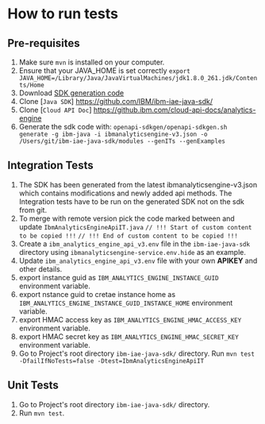# How to run tests

## Pre-requisites
1. Make sure `mvn` is installed on your computer.
2. Ensure that your JAVA_HOME is set correctly
    `export JAVA_HOME=/Library/Java/JavaVirtualMachines/jdk1.8.0_261.jdk/Contents/Home` 
3. Download [SDK generation code](https://github.ibm.com/CloudEngineering/openapi-sdkgen/releases) 
4. Clone [`Java SDK`] https://github.com/IBM/ibm-iae-java-sdk/
5. Clone [`Cloud API Doc`] https://github.ibm.com/cloud-api-docs/analytics-engine
6. Generate the sdk code with: 
    `openapi-sdkgen/openapi-sdkgen.sh generate -g ibm-java -i ibmanalyticsengine-v3.json -o /Users/git/ibm-iae-java-sdk/modules --genITs --genExamples`

## Integration Tests

1. The SDK has been generated from the latest ibmanalyticsengine-v3.json which contains modifications and newly added api methods.
The Integration tests have to be run on the generated SDK not on the sdk from git. 
2. To merge with remote version pick the code marked between and update `IbmAnalyticsEngineApiIT.java`
    `// !!! Start of custom content to be copied !!!`
    `// !!! End of custom content to be copied !!!`
3. Create a `ibm_analytics_engine_api_v3.env` file in the `ibm-iae-java-sdk` directory using `ibmanalyticsengine-service.env.hide` as an example.
4. Update `ibm_analytics_engine_api_v3.env` file with your own **APIKEY** and other details.
5. export instance guid as `IBM_ANALYTICS_ENGINE_INSTANCE_GUID` environment variable.
6. export nstance guid to cretae instance home as `IBM_ANALYTICS_ENGINE_INSTANCE_GUID_INSTANCE_HOME` environment variable.
7. export HMAC access key as `IBM_ANALYTICS_ENGINE_HMAC_ACCESS_KEY` environment variable.
8. export HMAC secret key as `IBM_ANALYTICS_ENGINE_HMAC_SECRET_KEY` environment variable.
9. Go to Project's root directory `ibm-iae-java-sdk/` directory.
    Run `mvn test -DfailIfNoTests=false -Dtest=IbmAnalyticsEngineApiIT`

## Unit Tests

1. Go to Project's root directory `ibm-iae-java-sdk/` directory.
2. Run `mvn test`.